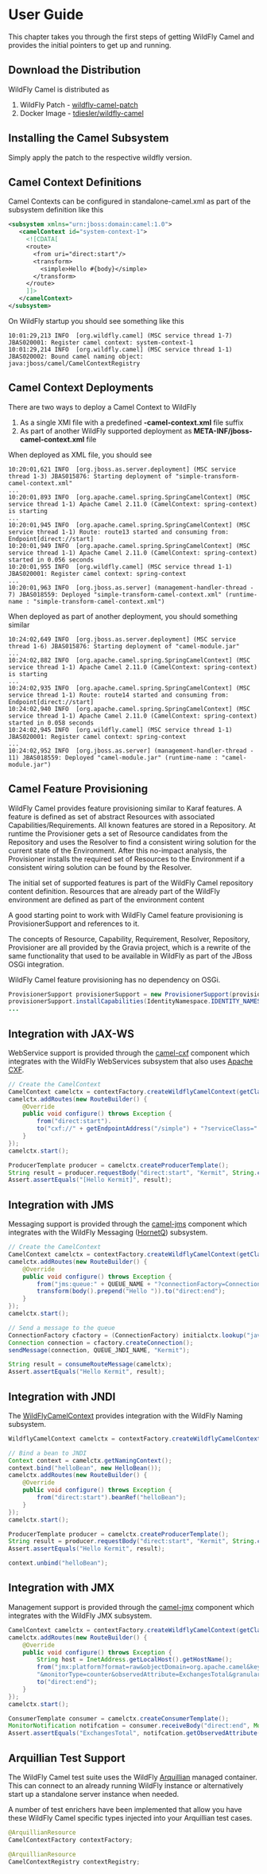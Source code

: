 # User Guide

This chapter takes you through the first steps of getting WildFly Camel and provides the initial pointers to get up and running.

## Download the Distribution

WildFly Camel is distributed as

1. WildFly Patch - [wildfly-camel-patch](https://repository.jboss.org/nexus/content/groups/public-jboss/org/wildfly/camel/wildfly-camel-patch/)
2. Docker Image - [tdiesler/wildfly-camel](https://registry.hub.docker.com/u/tdiesler/wildfly-camel/)


## Installing the Camel Subsystem

Simply apply the patch to the respective wildfly version.

## Camel Context Definitions

Camel Contexts can be configured in standalone-camel.xml as part of the subsystem definition like this

```xml
<subsystem xmlns="urn:jboss:domain:camel:1.0">
   <camelContext id="system-context-1">
     <![CDATA[
     <route>
       <from uri="direct:start"/>
       <transform>
         <simple>Hello #{body}</simple>
       </transform>
     </route>
     ]]>
   </camelContext>
</subsystem>
```

On WildFly startup you should see something like this

```
10:01:29,213 INFO  [org.wildfly.camel] (MSC service thread 1-7) JBAS020001: Register camel context: system-context-1
10:01:29,214 INFO  [org.wildfly.camel] (MSC service thread 1-1) JBAS020002: Bound camel naming object: java:jboss/camel/CamelContextRegistry
```

## Camel Context Deployments

There are two ways to deploy a Camel Context to WildFly

1. As a single XMl file with a predefined **-camel-context.xml** file suffix
2. As part of another WildFly supported deployment as **META-INF/jboss-camel-context.xml** file

When deployed as XML file, you should see

```
10:20:01,621 INFO  [org.jboss.as.server.deployment] (MSC service thread 1-3) JBAS015876: Starting deployment of "simple-transform-camel-context.xml"
...
10:20:01,893 INFO  [org.apache.camel.spring.SpringCamelContext] (MSC service thread 1-1) Apache Camel 2.11.0 (CamelContext: spring-context) is starting
...
10:20:01,945 INFO  [org.apache.camel.spring.SpringCamelContext] (MSC service thread 1-1) Route: route13 started and consuming from: Endpoint[direct://start]
10:20:01,949 INFO  [org.apache.camel.spring.SpringCamelContext] (MSC service thread 1-1) Apache Camel 2.11.0 (CamelContext: spring-context) started in 0.056 seconds
10:20:01,955 INFO  [org.wildfly.camel] (MSC service thread 1-1) JBAS020001: Register camel context: spring-context
...
10:20:01,963 INFO  [org.jboss.as.server] (management-handler-thread - 7) JBAS018559: Deployed "simple-transform-camel-context.xml" (runtime-name : "simple-transform-camel-context.xml")
```

When deployed as part of another deployment, you should something similar

```
10:24:02,649 INFO  [org.jboss.as.server.deployment] (MSC service thread 1-6) JBAS015876: Starting deployment of "camel-module.jar"
...
10:24:02,882 INFO  [org.apache.camel.spring.SpringCamelContext] (MSC service thread 1-1) Apache Camel 2.11.0 (CamelContext: spring-context) is starting
...
10:24:02,935 INFO  [org.apache.camel.spring.SpringCamelContext] (MSC service thread 1-1) Route: route14 started and consuming from: Endpoint[direct://start]
10:24:02,940 INFO  [org.apache.camel.spring.SpringCamelContext] (MSC service thread 1-1) Apache Camel 2.11.0 (CamelContext: spring-context) started in 0.058 seconds
10:24:02,945 INFO  [org.wildfly.camel] (MSC service thread 1-1) JBAS020001: Register camel context: spring-context
...
10:24:02,952 INFO  [org.jboss.as.server] (management-handler-thread - 11) JBAS018559: Deployed "camel-module.jar" (runtime-name : "camel-module.jar")
```

## Camel Feature Provisioning

WildFly Camel provides feature provisioning similar to Karaf features. A feature is defined as set of abstract Resources with associated Capabilities/Requirements. All known features are stored in a Repository. At runtime the Provisioner gets a set of Resource candidates from the Repository and uses the Resolver to find a consistent wiring solution for the current state of the Environment. After this no-impact analysis, the Provisioner installs the required set of Resources to the Environment if a consistent wiring solution can be found by the Resolver.

The initial set of supported features is part of the WildFly Camel repository content definition. Resources that are already part of the WildFly environment are defined as part of the environment content

A good starting point to work with WildFly Camel feature provisioning is ProvisionerSupport and references to it.

The concepts of Resource, Capability, Requirement, Resolver, Repository, Provisioner are all provided by the Gravia project, which is a rewrite of the same functionality that used to be available in WildFly as part of the JBoss OSGi integration.

WildFly Camel feature provisioning has no dependency on OSGi.

```java
ProvisionerSupport provisionerSupport = new ProvisionerSupport(provisioner);
provisionerSupport.installCapabilities(IdentityNamespace.IDENTITY_NAMESPACE, "camel.cxf.feature");
...
```

## Integration with JAX-WS

WebService support is provided through the [camel-cxf](http://camel.apache.org/cxf.html) component which integrates with the WildFly WebServices subsystem that also uses [Apache CXF](http://cxf.apache.org/).

```java
// Create the CamelContext
CamelContext camelctx = contextFactory.createWildflyCamelContext(getClass().getClassLoader());
camelctx.addRoutes(new RouteBuilder() {
    @Override
    public void configure() throws Exception {
        from("direct:start").
        to("cxf://" + getEndpointAddress("/simple") + "?serviceClass=" + Endpoint.class.getName());
    }
});
camelctx.start();

ProducerTemplate producer = camelctx.createProducerTemplate();
String result = producer.requestBody("direct:start", "Kermit", String.class);
Assert.assertEquals("[Hello Kermit]", result);
```

## Integration with JMS

Messaging support is provided through the [camel-jms](http://camel.apache.org/jms.html) component which integrates with the WildFly Messaging ([HornetQ](http://www.jboss.org/hornetq)) subsystem.

```java
// Create the CamelContext
CamelContext camelctx = contextFactory.createWildflyCamelContext(getClass().getClassLoader());
camelctx.addRoutes(new RouteBuilder() {
    @Override
    public void configure() throws Exception {
        from("jms:queue:" + QUEUE_NAME + "?connectionFactory=ConnectionFactory").
        transform(body().prepend("Hello ")).to("direct:end");
    }
});
camelctx.start();

// Send a message to the queue
ConnectionFactory cfactory = (ConnectionFactory) initialctx.lookup("java:/ConnectionFactory");
Connection connection = cfactory.createConnection();
sendMessage(connection, QUEUE_JNDI_NAME, "Kermit");

String result = consumeRouteMessage(camelctx);
Assert.assertEquals("Hello Kermit", result);
```

## Integration with JNDI

The [WildFlyCamelContext](https://github.com/tdiesler/wildfly-camel/blob/master/subsystem/src/main/java/org/wildfly/camel/WildflyCamelContext.java) provides integration with the WildFly Naming subsystem.

```java
WildflyCamelContext camelctx = contextFactory.createWildflyCamelContext(getClass().getClassLoader());

// Bind a bean to JNDI
Context context = camelctx.getNamingContext();
context.bind("helloBean", new HelloBean());
camelctx.addRoutes(new RouteBuilder() {
    @Override
    public void configure() throws Exception {
        from("direct:start").beanRef("helloBean");
    }
});
camelctx.start();

ProducerTemplate producer = camelctx.createProducerTemplate();
String result = producer.requestBody("direct:start", "Kermit", String.class);
Assert.assertEquals("Hello Kermit", result);

context.unbind("helloBean");
```

## Integration with JMX

Management support is provided through the [camel-jmx](http://camel.apache.org/jmx.html) component which integrates with the WildFly JMX subsystem.

```java
CamelContext camelctx = contextFactory.createWildflyCamelContext(getClass().getClassLoader());
camelctx.addRoutes(new RouteBuilder() {
    @Override
    public void configure() throws Exception {
        String host = InetAddress.getLocalHost().getHostName();
        from("jmx:platform?format=raw&objectDomain=org.apache.camel&key.context=" + host + "/system-context-1&key.type=routes&key.name=\"route1\"" +
        "&monitorType=counter&observedAttribute=ExchangesTotal&granularityPeriod=500").
        to("direct:end");
    }
});
camelctx.start();

ConsumerTemplate consumer = camelctx.createConsumerTemplate();
MonitorNotification notifcation = consumer.receiveBody("direct:end", MonitorNotification.class);
Assert.assertEquals("ExchangesTotal", notifcation.getObservedAttribute());
```

## Arquillian Test Support

The WildFly Camel test suite uses the WildFly [Arquillian](http://arquillian.org/) managed container. This can connect to an already running WildFly instance or alternatively start up a standalone server instance when needed.

A number of test enrichers have been implemented that allow you have these WildFly Camel specific types injected into your Arquillian test cases.

```java
@ArquillianResource
CamelContextFactory contextFactory;

@ArquillianResource
CamelContextRegistry contextRegistry;
```
